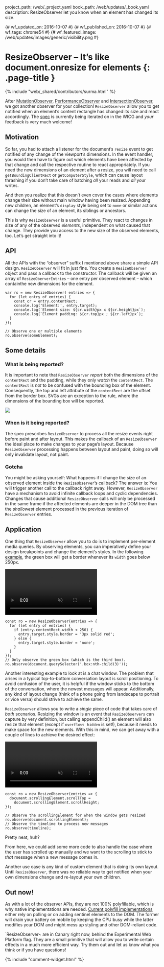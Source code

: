 project_path: /web/_project.yaml
book_path: /web/updates/_book.yaml
description: ResizeObserver let you know when an element has changed its size.

{# wf_updated_on: 2016-10-07 #}
{# wf_published_on: 2016-10-07 #}
{# wf_tags: chrome54 #}
{# wf_featured_image: /web/updates/images/generic/visibility.png #}

# ResizeObserver – It’s like document.onresize for elements {: .page-title }

{% include "web/_shared/contributors/surma.html" %}

After [MutationObserver], [PerformanceObserver] and [IntersectionObserver], we
got another observer for your collection! `ResizeObserver` allow you to get
notified when an element’s content rectangle has changed its size and react
accordingly. The [spec](https://wicg.github.io/ResizeObserver/) is currently
being iterated on in the WICG and *your* feedback is very much welcome!

## Motivation

So far, you had to attach a listener for the document’s `resize` event to get
notified of any change of the viewport’s dimensions. In the event handler, you
would then have to figure out which elements have been affected by that change
and call the respective routine to react appropriately. If you need the new
dimensions of an element after a resize, you will need to call
`getBoundingClientRect` or `getComputerStyle`, which can cause layout thrashing
if you don’t take care of batching *all* your reads and *all* your writes.

And then you realize that this doesn’t even cover the cases where elements
change their size without main window having been resized. Appending new
children, an element’s `display` style being set to `none` or similar actions
can change the size of an element, its siblings or ancestors.

This is why `ResizeObserver` is a useful primitive. They react to changes in
size of any of the observed *elements*, independent on what caused that change.
They provide you access to the new size of the observed elements, too. Let’s get
straight into it!

## API

All the APIs with the “observer” suffix I mentioned above share a simple API
design. `ResizeObserver` will fit in just fine. You create a `ResizeObserver`
object and pass a callback to the constructor. The callback will be given an
array of `ResizeOberverEntries` – one entry per observed element – which 
containthe new dimensions for the element.

    var ro = new ResizeObserver( entries => {
      for (let entry of entries) {
        const cr = entry.contentRect;
        console.log('Element:', entry.target);
        console.log(`Element size: ${cr.width}px x ${cr.height}px`);
        console.log(`Element padding: ${cr.top}px ; ${cr.left}px`);
      }
    });

    // Observe one or multiple elements
    ro.observe(someElement);

## Some details

### What is being reported?

It is important to note that `ResizeObserver` *report* both the dimensions of
the `contentRect` and the padding, while they only *watch* the `contentRect`.
The `contentRect` is *not* to be confused with the bounding box of the element.
Consequently, the top and left attribute of the `contentRect` are the offset
from the border box. SVGs are an exception to the rule, where the dimensions of
the bounding box will be reported.

<img src="/web/updates/images/2016/10/resizeobserver/contentbox.png">

### When is it being reported?

The spec prescribes `ResizeObserver` to process all the resize events right
before paint and after layout. This makes the callback of an `ResizeObserver`
the ideal place to make changes to your page’s layout. Because `ResizeObserver`
processing happens between layout and paint, doing so will only invalidate
layout, not paint.

### Gotcha

You might be asking yourself: What happens if I change the size of an observed
element inside the `ResizeObserver`’s callback? The answer is: You will trigger
another call to the callback right away. However, `ResizeObserver` have a
mechanism to avoid infinite callback loops and cyclic dependencies. Changes that
cause additional `ResizeObserver` calls will only be processed in the same frame
if the affected elements are deeper in the DOM tree than the *shallowest*
element processed in the previous iteration of `ResizeObserver` entries.

## Application

One thing that `ResizeObserver` allow you to do is to implement per-element
media queries. By observing elements, you can imperatively define your
design breakpoints and change the element’s styles. In the following
[example](https://googlechrome.github.io/samples/resizeobserver/), the green box
will get a border whenever its `width` goes below 250px.

<video controls autoplay loop muted>
  <source src="https://storage.googleapis.com/webfundamentals-assets/resizeobserver/elem-mq_vp8.webm" type="video/webm; codecs=vp8">
  <source src="https://storage.googleapis.com/webfundamentals-assets/resizeobserver/elem-mq_x264.mp4" type="video/mp4; codecs=h264">
</video>

    const ro = new ResizeObserver(entries => {
      for (let entry of entries) {
        if (entry.contentRect.width < 250) {
          entry.target.style.border = '3px solid red';
        } else {
          entry.target.style.border = 'none';
        }
      }
    });
    // Only observe the green box (which is the third box).
    ro.observe(document.querySelector('.box:nth-child(3)'));

Another interesting example to look at is a chat window. The problem that arises
in a typical top-to-bottom conversation layout is scroll positioning. To avoid
confusion of the user, it is helpful if the window sticks to the bottom of
the conversation, where the newest messages will appear. Additionally, any kind
of layout change (think of a phone going from landscape to portrait or vice
versa) should strive to achieve the same.

`ResizeObserver` allows you to write a *single* piece of code that takes care of
*both* scenarios. Resizing the window is an event that `ResizeObservers` can
capture by very definition, but calling appendChild() an element will also
resize that element (except if `overflow: hidden` is set!), because it needs to
make space for the new elements. With this in mind, we can get away with a
couple of lines to achieve the desired effect:

<video controls autoplay loop muted>
  <source src="https://storage.googleapis.com/webfundamentals-assets/resizeobserver/chat_vp8.webm" type="video/webm; codecs=vp8">
  <source src="https://storage.googleapis.com/webfundamentals-assets/resizeobserver/chat_x264.mp4" type="video/mp4; codecs=h264">
</video>

    const ro = new ResizeObserver(entries => {
      document.scrollingElement.scrollTop =
        document.scrollingElement.scrollHeight;
    });

    // Observe the scrollingElement for when the window gets resized
    ro.observe(document.scrollingElement);
    // Observe the timeline to process new messages
    ro.observe(timeline);

Pretty neat, huh?

From here, we could add some more code to also handle the case where the user
has scrolled up manually and we want to the scrolling to stick to *that* message
when a new message comes in.

Another use case is any kind of custom element that is doing its own layout.
Until `ResizeObserver`, there was no reliable way to get notified when your own
dimensions change and re-layout your own children.

## Out now!

As with a lot of the observer APIs, they are not 100% polyfillable, which is why
native implementations are needed. [Current polyfill
implementations](https://github.com/WICG/ResizeObserver/issues/3) either rely on
polling or on adding sentinel elements to the DOM. The former will drain your
battery on mobile by keeping the CPU busy while the latter modifies your DOM and
might mess up styling and other DOM-reliant code.

`ResizeObserver~ are in Canary right now, behind the Experimental Web Platform
flag. They are a small primitive that will allow you to write certain effects
in a much more efficient way. Try them out and let us know what you think or if
you have questions!

{% include "comment-widget.html" %}

[MutationObserver]: https://developers.google.com/web/updates/2012/02/Detect-DOM-changes-with-Mutation-Observers
[PerformanceObserver]: https://developers.google.com/web/updates/2016/06/performance-observer
[IntersectionObserver]: https://developers.google.com/web/updates/2016/04/intersectionobserver